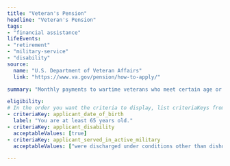 ```yaml
---
title: "Veteran's Pension"
headline: "Veteran's Pension"
tags: 
- "financial assistance"
lifeEvents: 
- "retirement"
- "military-service"
- "disability"
source:
  name: "U.S. Department of Veteran Affairs"
  link: "https://www.va.gov/pension/how-to-apply/"

summary: "Monthly payments to wartime veterans who meet certain age or disability requirements, and who have income and net worth within certain limits."

eligibility:
# In the order you want the criteria to display, list criteriaKeys from the csv here, each followed by a comma-separated list of which values indicate eligibility for that criteria. Wrap individual values in quotes if they have inner commas.
- criteriaKey: applicant_date_of_birth
  label: "You are at least 65 years old."
- criteriaKey: applicant_disability
  acceptableValues: [true]
- criteriaKey: applicant_served_in_active_military
  acceptableValues: ["were discharged under conditions other than dishonorable"]

---
```


